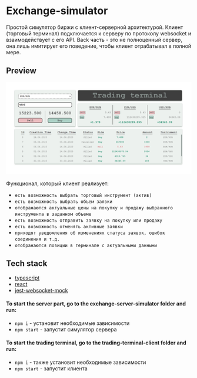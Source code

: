 # Exchange-simulator
Простой симулятор биржи c клиент-серверной архитектурой. Клиент (торговый терминал) подключается к серверу по протоколу websocket и взаимодействует с его API. 
Back часть - это не полноценный сервер, она лишь имитирует его поведение, чтобы клиент отрабатывал в полной мере.

## Preview
![Image alt](https://github.com/Lika913/sources/raw/master/imgs/exchange-simulator.PNG)

Функционал, который клиент реализует:
* `есть возможность выбрать торговый инструмент (актив)`
* `есть возможность выбрать объем заявки`
* `отображаются актуальные цены на покупку и продажу выбранного инструмента в заданном объеме`
* `есть возможность отправить заявку на покупку или продажу`
* `есть возможность отменять активные заявки`
* `приходят уведомления об изменениях статуса заявок, ошибок соединения и т.д.`
* `отображаются позиции в терминале с актуальными данными`

## Tech stack
* <a href="https://www.typescriptlang.org/">typescript</a>
* <a href="https://ru.reactjs.org/">react</a>
* <a href="https://www.npmjs.com/package/jest-websocket-mock">jest-websocket-mock</a>

#### To start the server part, go to the exchange-server-simulator folder and run:

* `npm i` - установит необходимые зависимости
* `npm start` - запустит симулятор сервера


#### To start the trading terminal, go to the trading-terminal-client folder and run:

* `npm i` - также установит необходимые зависимости
* `npm start` - запустит клиента
